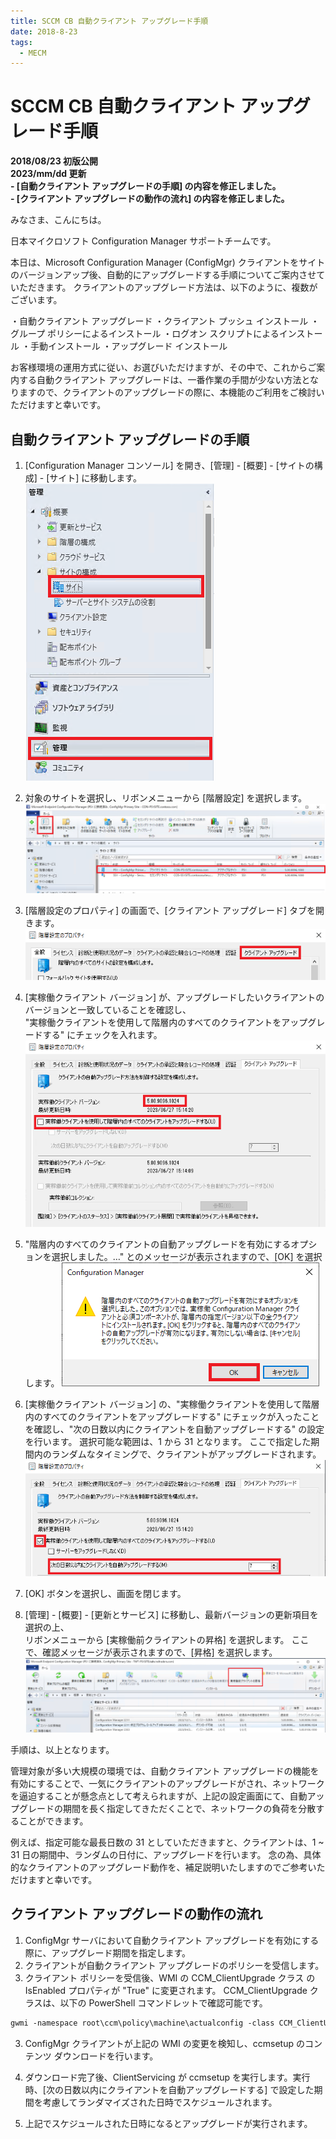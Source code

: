```yaml
---
title: SCCM CB 自動クライアント アップグレード手順
date: 2018-8-23
tags:
  - MECM
---
```


# SCCM CB 自動クライアント アップグレード手順

**2018/08/23 初版公開**  
**2023/mm/dd 更新**  
**- [自動クライアント アップグレードの手順] の内容を修正しました。**  
**- [クライアント アップグレードの動作の流れ] の内容を修正しました。**  


みなさま、こんにちは。

日本マイクロソフト Configuration Manager サポートチームです。

本日は、Microsoft Configuration Manager (ConfigMgr) クライアントをサイトのバージョンアップ後、自動的にアップグレードする手順についてご案内させていただきます。
クライアントのアップグレード方法は、以下のように、複数がございます。

・自動クライアント アップグレード
・クライアント プッシュ インストール
・グループ ポリシーによるインストール
・ログオン スクリプトによるインストール
・手動インストール
・アップグレード インストール

お客様環境の運用方式に従い、お選びいただけますが、その中で、これからご案内する自動クライアント アップグレードは、一番作業の手間が少ない方法となりますので、クライアントのアップグレードの際に、本機能のご利用をご検討いただけますと幸いです。

## 自動クライアント アップグレードの手順

1. [Configuration Manager コンソール] を開き、[管理] - [概要] - [サイトの構成] - [サイト] に移動します。
![](./20180823_01/20180823_01_01.png)

2. 対象のサイトを選択し、リボンメニューから [階層設定] を選択します。
![](./20180823_01/20180823_01_02.png)

3. [階層設定のプロパティ] の画面で、[クライアント アップグレード] タブを開きます。
![](./20180823_01/20180823_01_03.png)

4. [実稼働クライアント バージョン] が、アップグレードしたいクライアントのバージョンと一致していることを確認し、  
"実稼働クライアントを使用して階層内のすべてのクライアントをアップグレードする" にチェックを入れます。
![](./20180823_01/20180823_01_04.png)

5. "階層内のすべてのクライアントの自動アップグレードを有効にするオプションを選択しました。…" とのメッセージが表示されますので、[OK] を選択します。
![](./20180823_01/20180823_01_05.png)

6. [実稼働クライアント バージョン] の、"実稼働クライアントを使用して階層内のすべてのクライアントをアップグレードする" にチェックが入ったことを確認し、"次の日数以内にクライアントを自動アップグレードする" の設定を行います。
選択可能な範囲は、1 から 31 となります。
ここで指定した期間内のランダムなタイミングで、クライアントがアップグレードされます。
![](./20180823_01/20180823_01_06.png)

7. [OK] ボタンを選択し、画面を閉じます。
8. [管理] - [概要] - [更新とサービス] に移動し、最新バージョンの更新項目を選択の上、  
リボンメニューから [実稼働前クライアントの昇格] を選択します。
ここで、確認メッセージが表示されますので、[昇格] を選択します。
![](./20180823_01/20180823_01_07.png)

手順は、以上となります。

管理対象が多い大規模の環境では、自動クライアント アップグレードの機能を有効にすることで、一気にクライアントのアップグレードがされ、ネットワークを逼迫することが懸念点として考えられますが、上記の設定画面にて、自動アップグレードの期間を長く指定してきただくことで、ネットワークの負荷を分散することができます。

例えば、指定可能な最長日数の 31 としていただきますと、クライアントは、1 ~ 31 日の期間中、ランダムの日付に、アップグレードを行います。
念の為、具体的なクライアントのアップグレード動作を、補足説明いたしますのでご参考いただけますと幸いです。

## クライアント アップグレードの動作の流れ

1. ConfigMgr サーバにおいて自動クライアント アップグレードを有効にする際に、アップグレード期間を指定します。
2. クライアントが自動クライアント アップグレードのポリシーを受信します。
3. クライアント ポリシーを受信後、WMI の CCM_ClientUpgrade クラス の IsEnabled プロパティが "True" に変更されます。
CCM_ClientUpgrade クラスは、以下の PowerShell コマンドレットで確認可能です。

```txt
gwmi -namespace root\ccm\policy\machine\actualconfig -class CCM_ClientUpgrade
```

3. ConfigMgr クライアントが上記の WMI の変更を検知し、ccmsetup のコンテンツ ダウンロードを行います。
4. ダウンロード完了後、ClientServicing が ccmsetup を実行します。実行時、[次の日数以内にクライアントを自動アップグレードする] で設定した期間を考慮してランダマイズされた日時でスケジュールされます。

5. 上記でスケジュールされた日時になるとアップグレードが実行されます。

